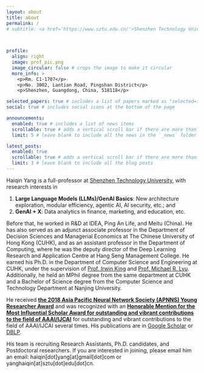 ```yaml
---
layout: about
title: about
permalink: /
# subtitle: <a href='https://www.sztu.edu.cn/'>Shenzhen Technology University</a>. # Motto: The fear of the LORD is the beginning of wisdom, and knowledge of the Holy One is understanding. (Proverbs 9:10)

 

profile:
  align: right
  image: prof_pic.png
  image_circular: false # crops the image to make it circular
  more_info: >
    <p>Rm. C1-1707</p>
    <p>No. 3002, Lantian Road, Pingshan District</p>
    <p>Shenzhen, Guangdong, China, 518118</p>

selected_papers: true # includes a list of papers marked as "selected={true}"
social: true # includes social icons at the bottom of the page

announcements:
  enabled: true # includes a list of news items
  scrollable: true # adds a vertical scroll bar if there are more than 3 news items
  limit: 5 # leave blank to include all the news in the `_news` folder

latest_posts:
  enabled: true
  scrollable: true # adds a vertical scroll bar if there are more than 3 new posts items
  limit: 3 # leave blank to include all the blog posts
---
```


Haiqin Yang is a full-professor at [Shenzhen Technology University](www.sztu.edu.cn), with research interests in 
1) **Large Language Models (LLMs)/GenAI Basics**: New architecture exploration, modular efficiency, agentic AI, AI security, etc.; and
2) **GenAI + X**: Data analytics in finance, marketing, and education, etc.

Before that, he worked in R&D at IDEA, Ping An Life, and Meitu (China). He has also served as an adjunct associate professor in the Department of Decision Sciences and Managerial Economics at The Chinese University of Hong Kong (CUHK), and as an assistant professor in the Department of Computing, where he was the deputy director of the Deep Learning Research and Application Centre at Hang Seng Management College.  He earned his Ph.D. in the Department of Computer Science and Engineering at CUHK, under the supervision of [Prof. Irwin King](https://www.cse.cuhk.edu.hk/~king) and [Prof. Michael R. Lyu](https://www.cse.cuhk.edu.hk/~lyu).  Additionally, he held an MPhil degree from the same department at CUHK and a Bachelor of Science degree from the Computer Science and Technology Department at Nanjing University.

He received [**the 2018 Asia Pacific Neural Network Society (APNNS) Young Researcher Award**](https://www.dropbox.com/s/ds6bqx7tnmvox87/YRA3.jpeg?dl=0) and was recognized with an  [**Honorable Mention for the Most Influential Scholar Award for outstanding and vibrant contributions to the field of AAAI/IJCAI**](https://aminer.org/ai2000) for outstanding and vibrant contributions to the field of AAAI/IJCAI several times.  His publications are in [Google Scholar](https://scholar.google.com.hk/citations?user=nfijDy4AAAAJ) or [DBLP](https://dblp.uni-trier.de/pers/hd/y/Yang:Haiqin). 

His team is recruiting Research Assistants, Ph.D. candidates, and Postdoctoral researchers.  If you are interested in joining, please email him an email: haiqin[dot]yang[at]gmail[dot]com or yanghaiqin[at]sztu[dot]edu[dot]cn.


